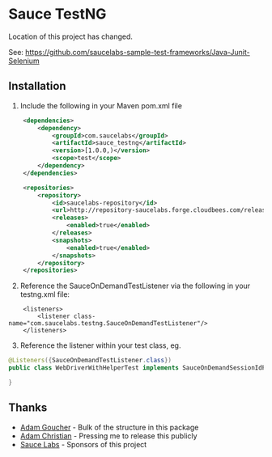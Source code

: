 Sauce TestNG
============

Location of this project has changed.

See: https://github.com/saucelabs-sample-test-frameworks/Java-Junit-Selenium

Installation
-------------

 1. Include the following in your Maven pom.xml file

```xml
    <dependencies>
        <dependency>
            <groupId>com.saucelabs</groupId>
            <artifactId>sauce_testng</artifactId>
            <version>[1.0.0,)</version>
            <scope>test</scope>
        </dependency>
    </dependencies>

    <repositories>
        <repository>
            <id>saucelabs-repository</id>
            <url>http://repository-saucelabs.forge.cloudbees.com/release</url>
            <releases>
                <enabled>true</enabled>
            </releases>
            <snapshots>
                <enabled>true</enabled>
            </snapshots>
        </repository>
    </repositories>
```

2. Reference the SauceOnDemandTestListener via the following in your testng.xml file:

```
    <listeners>
        <listener class-name="com.saucelabs.testng.SauceOnDemandTestListener"/>
    </listeners>

```

3. Reference the listener within your test class, eg.

```java
@Listeners({SauceOnDemandTestListener.class})
public class WebDriverWithHelperTest implements SauceOnDemandSessionIdProvider, SauceOnDemandAuthenticationProvider {

}
```
Thanks
------

  - [Adam Goucher][1] - Bulk of the structure in this package
  - [Adam Christian][2] - Pressing me to release this publicly
  - [Sauce Labs][3] - Sponsors of this project


  [1]: http://adam.goucher.ca/
  [2]: http://adamchristian.com/
  [3]: http://saucelabs.com